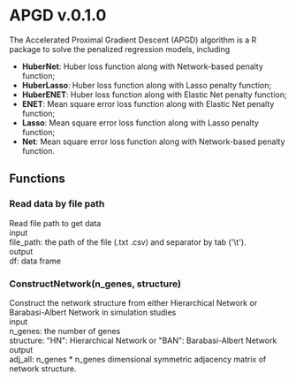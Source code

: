 <!-- README.md is generated from README.Rmd. Please edit that file -->

# APGD v.0.1.0

<!-- badges: start -->

The Accelerated Proximal Gradient Descent (APGD) algorithm is a R package to solve the penalized regression models, including 

- **HuberNet**: Huber loss function along with Network-based penalty function;
- **HuberLasso**: Huber loss function along with Lasso penalty function;
- **HuberENET**: Huber loss function along with Elastic Net penalty function;
- **ENET**: Mean square error loss function along with Elastic Net penalty function;
- **Lasso**: Mean square error loss function along with Lasso penalty function;
- **Net**: Mean square error loss function along with Network-based penalty function.

## Functions

<!-- badges: start -->

### Read data by file path
Read file path to get data   
input   
	file_path: the path of the file (.txt .csv) and separator by tab ('\t').   
output   
	df: data frame    
	
	
### ConstructNetwork(n_genes, structure)
Construct the network structure from either Hierarchical Network or Barabasi-Albert Network in simulation studies   
input   
	n_genes: the number of genes   
	structure: "HN": Hierarchical Network or  "BAN": Barabasi-Albert Network   
output   
	adj_all: n_genes * n_genes dimensional symmetric adjacency matrix of network structure.	  
	
	
	
	

